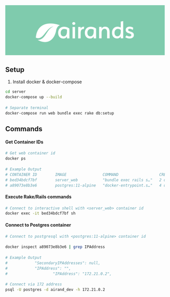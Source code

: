 <img src="https://github.com/airands/airands-assets/blob/master/1x/name-banner-green%401x.png" alt="">

## Setup

1. Install docker & docker-compose

```bash
cd server
docker-compose up --build

# Separate terminal
docker-compose run web bundle exec rake db:setup
```

## Commands

#### Get Container IDs
```bash
# Get web container id
docker ps

# Example Output
# CONTAINER ID        IMAGE                COMMAND                  CREATED             STATUS              PORTS                    NAMES
# bed34bdcf7bf        server_web           "bundle exec rails s…"   2 days ago          Up 2 days           0.0.0.0:3000->3000/tcp   server_web_1
# a89073e8b3e6        postgres:11-alpine   "docker-entrypoint.s…"   4 days ago          Up 2 days           0.0.0.0:5432->5432/tcp   server_db_1
```

#### Execute Rake/Rails commands

```bash
# Connect to interactive shell with <server_web> container id
docker exec -it bed34bdcf7bf sh
```

#### Connect to Postgres container

```bash
# Connect to postgresql with <postgres:11-alpine> container id

docker inspect a89073e8b3e6 | grep IPAddress

# Example Output
#            "SecondaryIPAddresses": null,
#            "IPAddress": "",
#                    "IPAddress": "172.21.0.2",

# Connect via 172 address
psql -U postgres -d airand_dev -h 172.21.0.2
```
